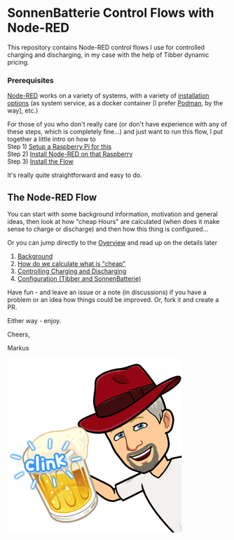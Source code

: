 # SonnenBatterie Control Flows with Node-RED

This repository contains Node-RED control flows I use for controlled charging and discharging, in my case with the help of Tibber dynamic pricing.

### Prerequisites

[Node-RED](https://nodered.org/) works on a variety of systems, with a variety of [installation options](https://nodered.org/docs/getting-started/) (as system service, as a docker container [I prefer [Podman](https://podman.io/), by the way], etc.)

For those of you who don't really care (or don't have experience with any of these steps, which is completely fine...) and just want to run this flow, I put together a little intro on how to  
Step 1) [Setup a Raspberry Pi for this](./docs/setup/pi/install-pi.md)  
Step 2) [Install Node-RED on that Raspberry](./docs/setup/nodered/install-nodered.md)  
Step 3) [Install the Flow](./docs/setup/flow/import-flow.md)  

It's really quite straightforward and easy to do. 


## The Node-RED Flow

You can start with some background information, motivation and general ideas, then look at how "cheap Hours" are calculated (when does it make sense to charge or discharge) and then how this thing is configured...

Or you can jump directly to the [Overview](./docs/overview.md) and read up on the details later

1) [Background](./docs/background.md)
2) [How do we calculate what is "cheap"](./docs/calculation.md)
3) [Controlling Charging and Discharging](./docs/charging-discharging.md)
4) [Configuration (Tibber and SonnenBatterie)](./docs/configuration.md)


Have fun - and leave an issue or a note (in discussions) if you have a problem or an idea how things could be improved. Or, fork it and create a PR.

Either way - enjoy.

Cheers,

Markus

![](./images/cheers.png)





